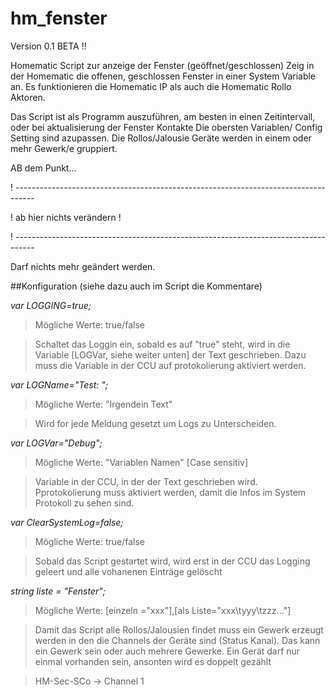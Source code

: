 # hm_fenster
Version 0.1 BETA !!

Homematic Script zur anzeige der Fenster (geöffnet/geschlossen)
Zeig in der Homematic die offenen, geschlossen Fenster in einer System Variable an.
Es funktionieren die Homematic IP als auch die Homematic Rollo Aktoren.

Das Script ist als Programm auszuführen, am besten in einen Zeitintervall, oder 
bei aktualisierung der Fenster Kontakte
Die obersten Variablen/ Config Setting sind azupassen. Die Rollos/Jalousie Geräte
werden in einem oder mehr Gewerk/e gruppiert.

AB dem Punkt...

! -----------------------------------------------------------------------------------

! ab hier nichts verändern !

! -----------------------------------------------------------------------------------

Darf nichts mehr geändert werden.

##Konfiguration
(siehe dazu auch im Script die Kommentare)

*var LOGGING=true;*
		
>Mögliche Werte: true/false

>Schaltet das Loggin ein, sobald es auf "true" steht, wird in die Variable [LOGVar, 
>siehe weiter unten] der Text geschrieben. Dazu muss die Variable in der CCU auf 
>protokolierung aktiviert werden.

*var LOGName="Test: ";*		

>Mögliche Werte: "Irgendein Text"

>Wird for jede Meldung gesetzt um Logs zu Unterscheiden.

*var LOGVar="Debug";*			

>Mögliche Werte: "Variablen Namen" [Case sensitiv]

>Variable in der CCU, in der der Text geschrieben wird. Pprotokolierung 
>muss aktiviert werden, damit die Infos im System Protokoll zu sehen sind.


*var ClearSystemLog=false;*

>Mögliche Werte: true/false

>Sobald das Script gestartet wird, wird erst in der CCU das Logging geleert und 
>alle vohanenen Einträge gelöscht


*string liste = "Fenster";*

>Mögliche Werte:  [einzeln ="xxx"],[als Liste="xxx\tyyy\tzzz..."]

>Damit das Script alle Rollos/Jalousien findet muss ein Gewerk erzeugt werden in 
>den die Channels der Geräte sind (Status Kanal). Das kann ein Gewerk sein oder 
>auch mehrere Gewerke. Ein Gerät darf nur einmal vorhanden sein, ansonten wird es 
>doppelt gezählt

>HM-Sec-SCo -> Channel 1

